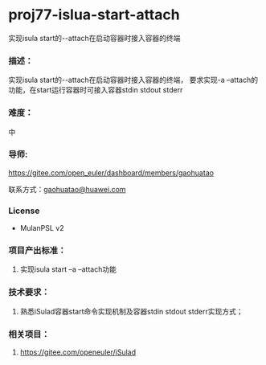 # proj77-islua-start-attach

实现isula start的--attach在启动容器时接入容器的终端

### 描述：

实现isula start的--attach在启动容器时接入容器的终端， 要求实现-a –attach的功能，在start运行容器时可接入容器stdin stdout stderr

### 难度：

中

### 导师: 

https://gitee.com/open_euler/dashboard/members/gaohuatao

联系方式：[gaohuatao@huawei.com](mailto:gaohuatao@huawei.com)

### License

- MulanPSL v2

###  项目产出标准：

1. 实现isula start –a –attach功能

###  技术要求：

1. 熟悉iSulad容器start命令实现机制及容器stdin stdout stderr实现方式；

### 相关项目：

1. https://gitee.com/openeuler/iSulad
